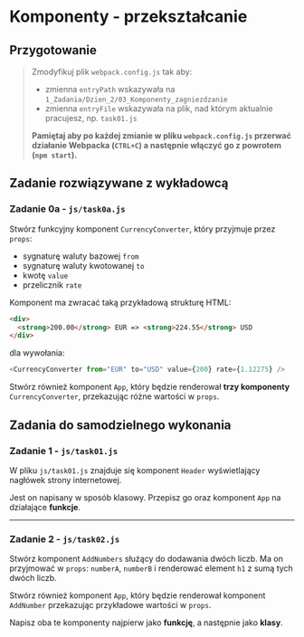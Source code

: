 # Komponenty - przekształcanie

## Przygotowanie
> Zmodyfikuj plik `webpack.config.js` tak aby:
> - zmienna `entryPath` wskazywała na `1_Zadania/Dzien_2/03_Komponenty_zagniezdzanie`
> - zmienna `entryFile` wskazywała na plik, nad którym aktualnie pracujesz, np. `task01.js`
>
> **Pamiętaj aby po każdej zmianie w pliku `webpack.config.js` przerwać działanie Webpacka (`CTRL+C`) a następnie włączyć go z powrotem (`npm start`).**


## Zadanie rozwiązywane z wykładowcą

### Zadanie 0a - `js/task0a.js`
Stwórz funkcyjny komponent `CurrencyConverter`, który przyjmuje 
przez `props`:

- sygnaturę waluty bazowej `from`
- sygnaturę waluty kwotowanej `to`
- kwotę `value`
- przelicznik `rate`

Komponent ma zwracać taką przykładową strukturę HTML:

```html
<div>
  <strong>200.00</strong> EUR => <strong>224.55</strong> USD
</div>
```

dla wywołania:

```js
<CurrencyConverter from="EUR" to="USD" value={200} rate={1.12275} />
```

Stwórz również komponent `App`, który będzie renderował 
**trzy komponenty** `CurrencyConverter`, przekazując różne 
wartości w `props`.


## Zadania do samodzielnego wykonania

### Zadanie 1 - `js/task01.js`
W pliku `js/task01.js` znajduje się komponent `Header` wyświetlający nagłówek strony internetowej.

Jest on napisany w sposób klasowy. Przepisz go oraz komponent `App` na działające **funkcje**.

---

### Zadanie 2 - `js/task02.js`
Stwórz komponent `AddNumbers` służący do dodawania dwóch liczb.
 Ma on przyjmować w `props`: `numberA`, `numberB` i renderować 
 element `h1` z sumą tych dwóch liczb.

Stwórz również komponent `App`, który będzie renderował komponent 
`AddNumber` przekazując przykładowe wartości w `props`.

Napisz oba te komponenty najpierw jako **funkcję**, a następnie 
jako **klasy**.
